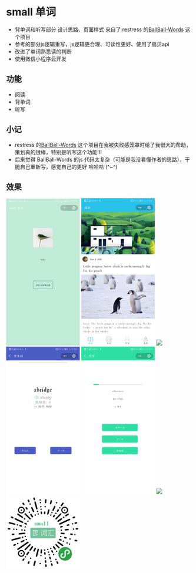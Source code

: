 # small 单词

- 背单词和听写部分 设计思路、页面样式 来自了 restress 的[BallBall-Words](https://github.com/restress/BallBall-Words) 这个项目 
- 参考的部分js逻辑重写，js逻辑更合理、可读性更好、使用了扇贝api
- 改进了单词熟悉读的判断
- 使用微信小程序云开发
## 功能
- 阅读
- 背单词
- 听写

## 小记
- restress 的[BallBall-Words](https://github.com/restress/BallBall-Words) 这个项目在我被失败感笼罩时给了我很大的帮助，策划真的很棒，特别是听写这个功能!!!
- 后来觉得 BallBall-Words 的js 代码太复杂（可能是我没看懂作者的思路），干脆自己重新写，感觉自己的更好  哈哈哈 (^~^)

## 效果

<img width="200" height="auto" src="https://raw.githubusercontent.com/zhanyeye/Figure-bed/img/img/20190421093501.png"/>

<img width="200" height="auto" src="https://raw.githubusercontent.com/zhanyeye/Figure-bed/img/img/20190421093540.png"/>



<img width="200" height="auto" src="https://ws1.sinaimg.cn/large/007y3hakly1g2a0gn52wdj30tz1nz4hy.jpg"/>

<img width="200" height="auto" src="https://raw.githubusercontent.com/zhanyeye/Figure-bed/img/img/20190421094631.png"/>

<img width="200" height="auto" src="https://raw.githubusercontent.com/zhanyeye/Figure-bed/img/img/20190421094703.png"/>

<img width="200" height="auto" src="https://ws1.sinaimg.cn/large/007y3hakly1g2a0txvohyj30tz1nxtcs.jpg"/>

<img width="200" height="auto" src="./exhibition_image/07.jpg"/>
